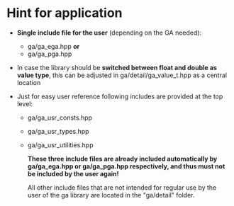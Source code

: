# Hint for application

- **Single include file for the user** (depending on the GA needed):
  - ga/ga_ega.hpp **or**
  - ga/ga_pga.hpp

- In case the library should be **switched between float and double as value type**, this
  can be adjusted in ga/detail/ga_value_t.hpp as a central location

- Just for easy user reference following includes are provided at the top level:
  - ga/ga_usr_consts.hpp
  - ga/ga_usr_types.hpp
  - ga/ga_usr_utilities.hpp

    **These three include files are already included automatically by ga/ga_ega.hpp or
    ga/ga_pga.hpp respectively, and thus must not be included by the user again!**

    All other include files that are not intended for regular use by the user of the
    ga library are located in the "ga/detail" folder.
